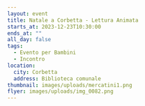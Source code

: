 ```yaml
---
layout: event
title: Natale a Corbetta - Lettura Animata
starts_at: 2023-12-23T10:30:00
ends_at: ""
all_day: false
tags:
  - Evento per Bambini
  - Incontro
location:
  city: Corbetta
  address: Biblioteca comunale
thumbnail: images/uploads/mercatini1.png
flyer: images/uploads/img_0082.png
---
```

